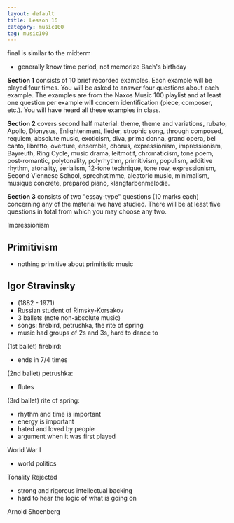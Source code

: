 ```yaml
---
layout: default
title: Lesson 16
category: music100
tag: music100
---
```


final is similar to the midterm
- generally know time period, not memorize Bach's birthday

**Section 1** consists of 10 brief recorded examples. Each example will be played four times. You will be asked to answer four questions about each example. The examples are from the Naxos Music 100 playlist and at least one question per example will concern identification (piece, composer, etc.). You will have heard all these examples in class.

**Section 2** covers second half material:
theme, theme and variations, rubato, Apollo, Dionysus, Enlightenment, lieder, strophic song, through composed, requiem, absolute music, exoticism, diva, prima donna, grand opera, bel canto, libretto, overture, ensemble, chorus, expressionism, impressionism, Bayreuth, Ring Cycle, music drama, leitmotif, chromaticism, tone poem, post-romantic, polytonality, polyrhythm, primitivism, populism, additive rhythm, atonality, serialism, 12-tone technique, tone row, expressionism, Second Viennese School, sprechstimme, aleatoric music, minimalism, musique concrete, prepared piano, klangfarbenmelodie.

**Section 3** consists of two "essay-type" questions (10 marks each) concerning any of the material we have studied. There will be at least five questions in total from which you may choose any two.

Impressionism

## Primitivism
- nothing primitive about primitistic music

## Igor Stravinsky
- (1882 - 1971)
- Russian student of Rimsky-Korsakov
- 3 ballets (note non-absolute music)
- songs: firebird, petrushka, the rite of spring
- music had groups of 2s and 3s, hard to dance to

(1st ballet) firebird:
- ends in 7/4 times

(2nd ballet) petrushka:
- flutes

(3rd ballet) rite of spring:
- rhythm and time is important
- energy is important
- hated and loved by people
- argument when it was first played

World War I
- world politics

Tonality Rejected
- strong and rigorous intellectual backing
- hard to hear the logic of what is going on

Arnold Shoenberg

